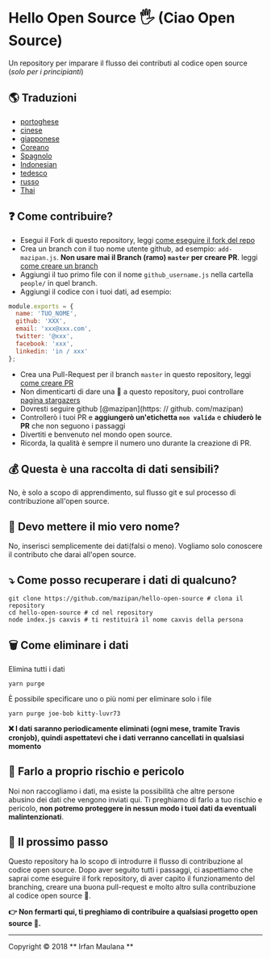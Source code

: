 # Hello Open Source 🖐️ (Ciao Open Source) 

Un repository per imparare il flusso dei contributi al codice open source (_solo per i principianti_) 

## 🌎 Traduzioni 

- [portoghese](./README-PT-BR.md) 
- [cinese](./README-CHI.md) 
- [giapponese](./README-JP.md) 
- [Coreano](./README-KR.md) 
- [Spagnolo](./README-ES.md) 
- [Indonesian](./README-ID.md) 
- [tedesco](./README-DE.md)
- [russo](./README-RU.md) 
- [Thai](./README-TH.md) 

## ❓ Come contribuire?

- Esegui il Fork di questo repository, leggi [come eseguire il fork del repo](https://help.github.com/articles/fork-a-repo/) 
- Crea un branch con il tuo nome utente github, ad esempio: `add-mazipan.js`. **Non usare mai il Branch (ramo) `master` per creare PR**. 
  leggi [come creare un branch](https://help.github.com/articles/creating-and-deleting-branches-within-your-repository/) 
- Aggiungi il tuo primo file con il nome `github_username.js` nella cartella` people/` in quel branch. 
- Aggiungi il codice con i tuoi dati, ad esempio: 

```js 
module.exports = { 
  name: 'TUO_NOME',
  github: 'XXX', 
  email: 'xxx@xxx.com', 
  twitter: '@xxx', 
  facebook: 'xxx', 
  linkedin: 'in / xxx' 
}; 
```

- Crea una Pull-Request per il branch `master` in questo repository, leggi [come creare PR](https://help.github.com/articles/creating-a-pull-request/) 
- Non dimenticarti di dare una 🌟 a questo repository, puoi controllare [pagina stargazers](https://github.com/mazipan/hello-open-source/stargazers) 
- Dovresti seguire github [@mazipan](https: // github. com/mazipan) 
- Controllerò i tuoi PR e **aggiungerò un'etichetta `non valida`** e **chiuderò le PR** che non seguono i passaggi 
- Divertiti e benvenuto nel mondo open source. 
- Ricorda, la qualità è sempre il numero uno durante la creazione di PR.

## 💰 Questa è una raccolta di dati sensibili? 

No, è solo a scopo di apprendimento, sul flusso git e sul processo di contribuzione all'open source. 

## 🥶 Devo mettere il mio vero nome? 

No, inserisci semplicemente dei dati(falsi o meno). Vogliamo solo conoscere il contributo che darai all'open source. 

## ⤵️ Come posso recuperare i dati di qualcuno? 

```shell 
git clone https://github.com/mazipan/hello-open-source # clona il repository 
cd hello-open-source # cd nel repository
node index.js caxvis # ti restituirà il nome caxvis della persona 
```

## 🗑️ Come eliminare i dati 

Elimina tutti i dati 

```shell 
yarn purge 
```

 È possibile specificare uno o più nomi per eliminare solo i file

```shell
yarn purge joe-bob kitty-luvr73
``` 

**❌ I dati saranno periodicamente eliminati (ogni mese, tramite Travis cronjob), quindi aspettatevi che i dati verranno cancellati in qualsiasi momento** 

## 🙈 Farlo a proprio rischio e pericolo

Noi non raccogliamo i dati, ma esiste la possibilità che altre persone abusino dei dati che vengono inviati qui. Ti preghiamo di farlo a tuo rischio e pericolo, **non potremo proteggere in nessun modo i tuoi dati da eventuali malintenzionati**. 

## 🚶 Il prossimo passo  

Questo repository ha lo scopo di introdurre il flusso di contribuzione al codice open source. 
Dopo aver seguito tutti i passaggi, ci aspettiamo che saprai come eseguire il fork repository, di aver capito il funzionamento del branching, creare una buona pull-request e molto altro sulla contribuzione al codice open source 🥳. 

**👉 Non fermarti qui, ti preghiamo di contribuire a qualsiasi progetto open source 🙏.** 

---

Copyright © 2018 ** Irfan Maulana **
